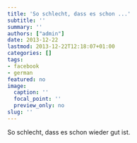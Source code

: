 ```yaml
---
title: 'So schlecht, dass es schon ...'
subtitle: ''
summary: ''
authors: ["admin"]
date: 2013-12-22
lastmod: 2013-12-22T12:18:07+01:00
categories: []
tags:
- facebook
- german
featured: no
image:
  caption: ''
  focal_point: ''
  preview_only: no
slug: ''
---
```

So schlecht, dass es schon wieder gut ist.



